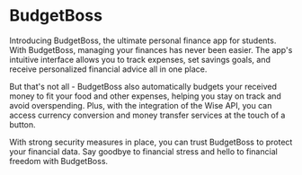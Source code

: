 # BudgetBoss

Introducing BudgetBoss, the ultimate personal finance app for students. With BudgetBoss, managing your finances has never been easier. The app's intuitive interface allows you to track expenses, set savings goals, and receive personalized financial advice all in one place.

But that's not all - BudgetBoss also automatically budgets your received money to fit your food and other expenses, helping you stay on track and avoid overspending. Plus, with the integration of the Wise API, you can access currency conversion and money transfer services at the touch of a button.

With strong security measures in place, you can trust BudgetBoss to protect your financial data. Say goodbye to financial stress and hello to financial freedom with BudgetBoss. 
